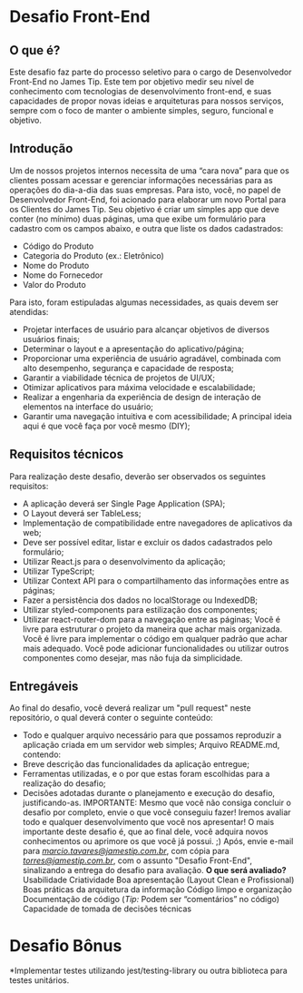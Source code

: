 # Desafio Front-End

## O que é?
Este desafio faz parte do processo seletivo para o cargo de Desenvolvedor Front-End no James Tip. Este tem por objetivo medir seu nível de conhecimento com tecnologias de desenvolvimento front-end, e suas capacidades de propor novas ideias e arquiteturas para nossos serviços, sempre com o foco de manter o ambiente simples, seguro, funcional e objetivo.

## Introdução
Um de nossos projetos internos necessita de uma “cara nova” para que os clientes possam acessar e gerenciar informações necessárias para as operações do dia-a-dia das suas empresas. Para isto, você, no papel de Desenvolvedor Front-End, foi acionado para elaborar um novo Portal para os Clientes do James Tip. Seu objetivo é criar um simples app que deve conter (no mínimo) duas páginas, uma que exibe um formulário para cadastro com os campos abaixo, e outra que liste os dados cadastrados:
* Código do Produto
* Categoria do Produto (ex.: Eletrônico)
* Nome do Produto
* Nome do Fornecedor
* Valor do Produto

Para isto, foram estipuladas algumas necessidades, as quais devem ser atendidas:
* Projetar interfaces de usuário para alcançar objetivos de diversos usuários finais;
* Determinar o layout e a apresentação do aplicativo/página;
* Proporcionar uma experiência de usuário agradável, combinada com alto desempenho, segurança e capacidade de resposta;
* Garantir a viabilidade técnica de projetos de UI/UX;
* Otimizar aplicativos para máxima velocidade e escalabilidade;
* Realizar a engenharia da experiência de design de interação de elementos na interface do usuário;
* Garantir uma navegação intuitiva e com acessibilidade;
A principal ideia aqui é que você faça por você mesmo (DIY);


## Requisitos técnicos
Para realização deste desafio, deverão ser observados os seguintes requisitos:
* A aplicação deverá ser Single Page Application (SPA);
* O Layout deverá ser TableLess;
* Implementação de compatibilidade entre navegadores de aplicativos da web;
* Deve ser possível editar, listar e excluir os dados cadastrados pelo formulário;
* Utilizar React.js para o desenvolvimento da aplicação;
* Utilizar TypeScript;
* Utilizar Context API para o compartilhamento das informações entre as páginas;
* Fazer a persistência dos dados no localStorage ou IndexedDB;
* Utilizar styled-components para estilização dos componentes;
* Utilizar react-router-dom para a navegação entre as páginas;
Você é livre para estruturar o projeto da maneira que achar mais organizada.
Você é livre para implementar o código em qualquer padrão que achar mais adequado.
Você pode adicionar funcionalidades ou utilizar outros componentes como desejar, mas não fuja da simplicidade.

## Entregáveis
Ao final do desafio, você deverá realizar um "pull request" neste repositório, o qual deverá conter o seguinte conteúdo:
* Todo e qualquer arquivo necessário para que possamos reproduzir a aplicação criada em um servidor web simples;
Arquivo README.md, contendo:
* Breve descrição das funcionalidades da aplicação entregue;
* Ferramentas utilizadas, e o por que estas foram escolhidas para a realização do desafio;
* Decisões adotadas durante o planejamento e execução do desafio, justificando-as.
IMPORTANTE: Mesmo que você não consiga concluir o desafio por completo, envie o que você conseguiu fazer! Iremos avaliar todo e qualquer desenvolvimento que você nos apresentar! O mais importante deste desafio é, que ao final dele, você adquira novos conhecimentos ou aprimore os que você já possui. ;)
Após, envie e-mail para *marcio.tavares@jamestip.com.br*, com cópia para *torres@jamestip.com.br*, com o assunto "Desafio Front-End", sinalizando a entrega do desafio para avaliação.
**O que será avaliado?**
Usabilidade
Criatividade
Boa apresentação (Layout Clean e Profissional)
Boas práticas da arquitetura da informação
Código limpo e organização
Documentação de código (*Tip:* Podem ser “comentários” no código)
Capacidade de tomada de decisões técnicas
 
# Desafio Bônus
*Implementar testes utilizando jest/testing-library ou outra biblioteca para testes unitários.

